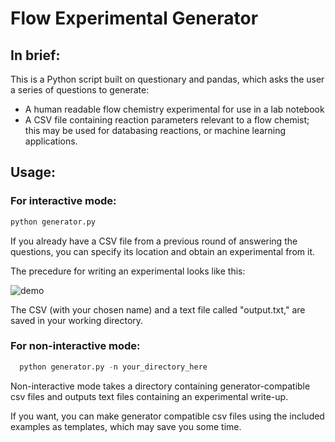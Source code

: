 # Flow Experimental Generator

## In brief:

This is a Python script built on questionary and pandas, which asks the user a series of questions to generate:

*   A human readable flow chemistry experimental for use in a lab notebook
*   A CSV file containing reaction parameters relevant to a flow chemist; this may be used for databasing reactions, or machine learning applications.

## Usage:

### For interactive mode:

```python
python generator.py
```

If you already have a CSV file from a previous round of answering the questions, you can specify its location and obtain an experimental from it. 

The precedure for writing an experimental looks like this:

![demo](https://github.com/user-attachments/assets/4229fac5-2365-4146-9515-2d398d0c81ea)

The CSV (with your chosen name) and a text file called "output.txt," are saved in your working directory.

### For non-interactive mode:

```python
  python generator.py -n your_directory_here
```

Non-interactive mode takes a directory containing generator-compatible csv files and outputs text files containing an experimental write-up. 

If you want, you can make generator compatible csv files using the included examples as templates, which may save you some time.
